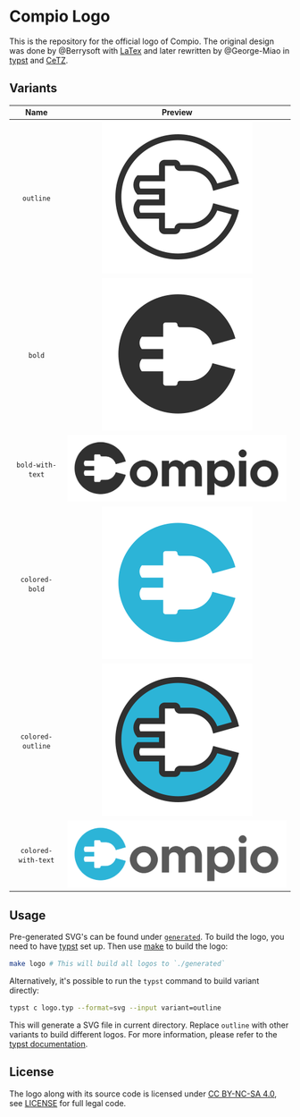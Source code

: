 # Compio Logo

This is the repository for the official logo of Compio. The original design was done by @Berrysoft with [LaTex](https://www.latex-project.org/) and later rewritten by @George-Miao in [typst](https://typst.app) and [CeTZ](https://cetz-package.github.io).

## Variants

|       Name        |                        Preview                        |
| :---------------: | :---------------------------------------------------: |
|      `outline`      |           !["outline" variant of the logo](generated/outline.svg)           |
|       `bold`        |              !["bold" variant of the logo](generated/bold.svg)              |
|  `bold-with-text`   |    !["bold-with-text" variant of the logo](generated/bold-with-text.svg)    |
|   `colored-bold`    |      !["colored-bold" variant of the logo](generated/colored-bold.svg)      |
|  `colored-outline`  |   !["colored-outline" variant of the logo](generated/colored-outline.svg)   |
| `colored-with-text` | !["colored-with-text" variant of the logo](generated/colored-with-text.svg) |

## Usage

Pre-generated SVG's can be found under [`generated`](./generated). To build the logo, you need to have [typst](https://typst.app) set up. Then use [make](https://www.gnu.org/software/make/) to build the logo:

```bash
make logo # This will build all logos to `./generated`
```

Alternatively, it's possible to run the `typst` command to build variant directly:

```bash
typst c logo.typ --format=svg --input variant=outline
```

This will generate a SVG file in current directory. Replace `outline` with other variants to build different logos. For more information, please refer to the [typst documentation](https://typst.app/docs).

## License

The logo along with its source code is licensed under [CC BY-NC-SA 4.0](https://creativecommons.org/licenses/by-nc-sa/4.0/), see [LICENSE](./LICENSE) for full legal code.
